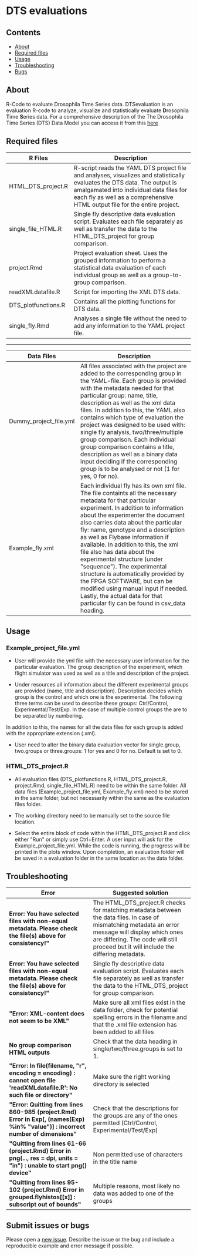 # DTS evaluations


## Contents

- [About](#about)
- [Required files](#Required-files)
- [Usage](#usage)
- [Troubleshooting](#Troubleshooting)
- [Bugs](#bugs)






## About
R-Code to evaluate Drosophila Time Series data.
DTSevaluation is an evaluation R-code to analyze, visualize and statistically evaluate  **D**rosophila **T**ime **S**eries data.
For a comprehensive description of the The Drosophila Time Series (DTS) Data Model you can access it from this [here](https://docs.google.com/document/d/1AN1AaDx_QCwTGT3eXNvgVLIGefST_Jaa31iktVDaSc0/edit)

## Required files

| R Files | Description |
| --- | --- |
| HTML_DTS_project.R | R-script reads the YAML DTS project file and analyses, visualizes and statistically evaluates the DTS data. The output is amalgamated into individual data files for each fly as well as a comprehensive HTML output file for the entire project.|
| single_file_HTML.R | Single fly descriptive data evaluation script. Evaluates each file separately as well as transfer the data to the HTML_DTS_project for group comparison. |
|project.Rmd | Project evaluation sheet. Uses the grouped information to perform a statistical data evaluation of each individual group as well as a group-to-group comparison.  |
| readXMLdatafile.R | Script for importing the XML DTS data. |
| DTS_plotfunctions.R | Contains all the plotting functions for DTS data. |
| single_fly.Rmd | Analyses a single file without the need to add any information to the YAML project file.  |
---------
| Data Files | Description |
| --- | --- |
|Dummy_project_file.yml | All files associated with the project are added to the corresponding group in the YAML-file. Each group is provided with the metadata needed for that particular group: name, title, description as well as the xml data files. In addition to this, the YAML also contains which type of evaluation the project was designed to be used with: single fly analysis, two/three/multiple group comparison. Each individual group comparison contains a title, description as well as a binary data input deciding if the corresponding group is to be analysed or not (1 for yes, 0 for no). |
|Example_fly.xml | Each individual fly has its own xml file. The file containts all the necessary metadata for that particular experiment. In addition to information about the experimenter the document also carries data about the particular fly: name, genotype and a description as well as Flybase information if available. In addition to this, the xml file also has data about the experimental structure (under "sequence"). The experimental structure is automatically provided by the FPGA SOFTWARE, but can be modified using manual input if needed. Lastly, the actual data for that particular fly can be found in csv_data heading.    |


## Usage
### Example_project_file.yml
- User will provide the yml file with the necessary user information for the particular evaluation. The group description of the experiment, which flight simulator was used as well as a title and description of the project.

- Under resources all information about the different experimental groups are provided (name, title and description). Description decides which group is the control and which one is the experimental. The following three terms can be used to describe these groups: Ctrl/Control, Experimental/Test/Exp. In the case of multiple control groups the are to be separated by numbering. 

In addition to this, the names for all the data files for each group is added with the appropriate extension (.xml). 

- User need to alter the binary data evaluation vector for single.group, two.groups or three.groups: 1 for yes and 0 for no. Default is set to 0. 

### HTML_DTS_project.R
- All evaluation files (DTS_plotfunctions.R, HTML_DTS_project.R, project.Rmd, single_file_HTML.R) need to be within the same folder. All data files (Example_project_file.yml, Example_fly.xml) need to be stored in the same folder, but not necessarily within the same as the evaluation files folder.

- The working directory need to be manually set to the source file location.

- Select the entire block of code within the HTML_DTS_project.R and click either "Run" or simply use Ctrl+Enter. A user input will ask for the Example_project_file.yml. While the code is running, the progress will be printed in the plots window. Upon completion, an evaluation folder will be saved in a evaluation folder in the same location as the data folder.  

## Troubleshooting

| Error | Suggested solution |
| --- | --- |
| **Error: You have selected files with non-equal metadata. Please check the file(s) above for consistency!"** |The HTML_DTS_project.R checks for matching metadata between the data files. In case of mismatching metadata an error message will display which ones are differing. The code will still proceed but it will include the differing metadata.|
| **Error: You have selected files with non-equal metadata. Please check the file(s) above for consistency!"** | Single fly descriptive data evaluation script. Evaluates each file separately as well as transfer the data to the HTML_DTS_project for group comparison. |
| **"Error: XML-content does not seem to be XML"** |    Make sure all xml files exist in the data folder, check for potential spelling errors in the filename and that the .xml file extension has been added to all files
| **No group comparison HTML outputs** | Check that the data heading in single/two/three.groups is set to 1. |
| **"Error: In file(filename, "r", encoding = encoding) :  cannot open file 'readXMLdatafile.R': No such file or directory"** | Make sure the right working directory is selected
|**"Error: Quitting from lines 860-985 (project.Rmd) Error in Exp[, (names(Exp) %in% "value")] :  incorrect number of dimensions"** | Check that the descriptions for the groups are any of the ones permitted (Ctrl/Control, Experimental/Test/Exp)
|**"Quitting from lines 61-66 (project.Rmd) Error in png(..., res = dpi, units = "in") : unable to start png() device"** | Non permitted use of characters in the title name
|**"Quitting from lines 95-102 (project.Rmd) Error in grouped.flyhistos[[x]] : subscript out of bounds"** | Multiple reasons, most likely no data was added to one of the groups

## Submit issues or bugs

Please open a [new issue](https://github.com/brembslab/DTSevaluations/issues/new). Describe the issue or the bug and include a reproducible example and error message if possible.